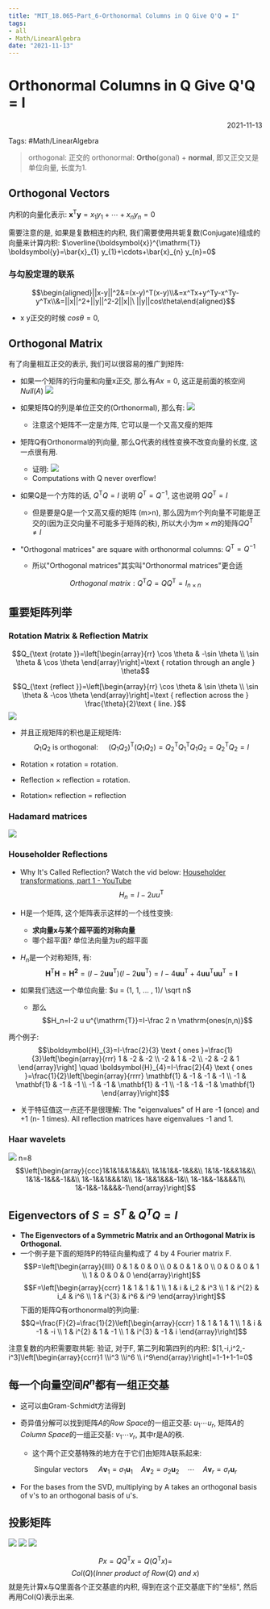 ```yaml
---
title: "MIT_18.065-Part_6-Orthonormal Columns in Q Give Q'Q = I"
tags:
- all
- Math/LinearAlgebra
date: "2021-11-13"
---
```

# Orthonormal Columns in Q Give Q'Q = I

<div align="right"> 2021-11-13</div>

Tags: #Math/LinearAlgebra 

> orthogonal: 正交的
> orthonormal: **Ortho**(gonal) + **normal**, 即又正交又是单位向量, 长度为1.

## Orthogonal Vectors
内积的向量化表示:  $\boldsymbol{x}^{\mathrm{T}} \boldsymbol{y}=x_{1} y_{1}+\cdots+x_{n} y_{n}=0$

需要注意的是, 如果是复数相连的内积, 我们需要使用共轭复数(Conjugate)组成的向量来计算内积: $\overline{\boldsymbol{x}}^{\mathrm{T}} \boldsymbol{y}=\bar{x}_{1} y_{1}+\cdots+\bar{x}_{n} y_{n}=0$

### 与勾股定理的联系
$$\begin{aligned}||x-y||^2&=(x-y)^T(x-y)\\&=x^Tx+y^Ty-x^Ty-y^Tx\\&=||x||^2+||y||^2-2||x||\ ||y||cos\theta\end{aligned}$$

- x y正交的时候 $cos\theta=0$, 

## Orthogonal Matrix
有了向量相互正交的表示, 我们可以很容易的推广到矩阵:

- 如果一个矩阵的行向量和向量x正交, 那么有$Ax=0$, 这正是前面的核空间$Null(A)$
	![](notes/2021/2021.11/assets/img_2022-10-15-21.png)
	
- 如果矩阵Q的列是单位正交的(Orthonormal), 那么有:
	![](notes/2021/2021.11/assets/img_2022-10-15-22.png)
	- 注意这个矩阵不一定是方阵, 它可以是一个又高又瘦的矩阵

- 矩阵Q有Orthonormal的列向量, 那么Q代表的线性变换不改变向量的长度, 这一点很有用. 
	- 证明: ![](notes/2021/2021.11/assets/img_2022-10-15-23.png)
	- Computations with Q never overflow!

- 如果Q是一个方阵的话, $Q^{\mathrm{T}} Q=I$ 说明 $Q^{\mathrm{T}}=Q^{-1}$, 这也说明 $QQ^{\mathrm{T}}=I$
	- 但是要是Q是一个又高又瘦的矩阵 (m>n), 那么因为m个列向量不可能是正交的(因为正交向量不可能多于矩阵的秩), 所以大小为$m\times m$的矩阵$QQ^{\mathrm{T}}\neq I$

- "Orthogonal matrices" are square with orthonormal columns: $Q^{\mathrm{T}}=Q^{-1}$
	- 所以"Orthogonal matrices"其实叫"Orthonormal matrices"更合适

$$Orthogonal\ matrix: Q^{\mathrm{T}} Q=QQ^{\mathrm{T}}=I_{n\times n}$$

## 重要矩阵列举

### Rotation Matrix & Reflection Matrix
$$Q_{\text {rotate }}=\left[\begin{array}{rr}
\cos \theta & -\sin \theta \\
\sin \theta & \cos \theta
\end{array}\right]=\text { rotation through an angle } \theta$$

$$Q_{\text {reflect }}=\left[\begin{array}{rr}
\cos \theta & \sin \theta \\
\sin \theta & -\cos \theta
\end{array}\right]=\text { reflection across the } \frac{\theta}{2}\text { line. }$$
![](notes/2021/2021.11/assets/img_2022-10-15-24.png)

- 并且正规矩阵的积也是正规矩阵:
	$$Q_{1} Q_{2} \text { is orthogonal: } \quad\left(Q_{1} Q_{2}\right)^{\mathrm{T}}\left(Q_{1} Q_{2}\right)=Q_{2}^{\mathrm{T}} Q_{1}^{\mathrm{T}} Q_{1} Q_{2}=Q_{2}^{\mathrm{T}} Q_{2}=I$$
	
- Rotation $\times$ rotation = rotation. 
- Reflection $\times$ reflection = rotation. 
- Rotation$\times$ reflection = reflection
	
### Hadamard matrices
![](notes/2021/2021.11/assets/img_2022-10-15-25.png)


### Householder Reflections
- Why It's Called Reflection? Watch the vid below:
[Householder transformations, part 1 - YouTube](https://www.youtube.com/watch?v=6TIVIw4B5VA)
$$H_{n}=I-2 u u^{\mathrm{T}}$$
- H是一个矩阵, 这个矩阵表示这样的一个线性变换: 
	- **求向量x与某个超平面的对称向量**
	- 哪个超平面? 单位法向量为$u$的超平面

- $H_n$是一个对称矩阵, 有:
	$$\boldsymbol{H}^{\mathrm{T}} \boldsymbol{H}=
\boldsymbol{H}^{\mathbf{2}}=
\left(I-2 \boldsymbol{u} \boldsymbol{u}^{\mathrm{T}}\right)
\left(I-2 \boldsymbol{u} \boldsymbol{u}^{\mathrm{T}}\right)=
I-4 \boldsymbol{u} \boldsymbol{u}^{\mathrm{T}}+
4\boldsymbol{u}\boldsymbol{u}^{\mathrm{T}}\boldsymbol{u}\boldsymbol{u}^{\mathrm{T}}=\boldsymbol{I}$$

- 如果我们选这一个单位向量: $u = (1, 1, ... , 1)/ \sqrt n$
	- 那么
		$$H_n=I-2 u u^{\mathrm{T}}=I-\frac 2 n \mathrm{ones(n,n)}$$

两个例子:
$$\boldsymbol{H}_{3}=I-\frac{2}{3} \text { ones }=\frac{1}{3}\left[\begin{array}{rrr}
1 & -2 & -2 \\
-2 & 1 & -2 \\
-2 & -2 & 1
\end{array}\right] \quad \boldsymbol{H}_{4}=I-\frac{2}{4} \text { ones }=\frac{1}{2}\left[\begin{array}{rrrr}
\mathbf{1} & -1 & -1 & -1 \\
-1 & \mathbf{1} & -1 & -1 \\
-1 & -1 & \mathbf{1} & -1 \\
-1 & -1 & -1 & \mathbf{1}
\end{array}\right]$$

- 关于特征值这一点还不是很理解:
The "eigenvalues" of H are -1 (once) and +1 (n- 1 times). All reflection matrices have eigenvalues -1 and 1.


### Haar wavelets
![](notes/2021/2021.11/assets/img_2022-10-15-26.png)
n=8
$$\left[\begin{array}{ccc}1&1&1&&1&&&\\ 1&1&1&&-1&&&\\ 1&1&-1&&&1&&\\ 1&1&-1&&&-1&&\\ 1&-1&&1&&&1&\\ 1&-1&&1&&&-1&\\ 1&-1&&-1&&&&1\\ 1&-1&&-1&&&&-1\end{array}\right]$$

## Eigenvectors of $S=S^T$ & $Q^TQ=I$
- **The Eigenvectors of a Symmetric Matrix and an Orthogonal Matrix is Orthogonal.**
- 一个例子是下面的矩阵P的特征向量构成了 4 by 4 Fourier matrix F.
$$P=\left[\begin{array}{llll}
0 & 1 & 0 & 0 \\
0 & 0 & 1 & 0 \\
0 & 0 & 0 & 1 \\
1 & 0 & 0 & 0
\end{array}\right]$$
$$F=\left[\begin{array}{ccrr}
1 & 1 & 1 & 1 \\
1 & i & i_2 & i^3 \\
1 & i^{2} & i_4 & i^6 \\
1 & i^{3} & i^6 & i^9
\end{array}\right]$$
下面的矩阵Q有orthonormal的列向量:
$$Q=\frac{F}{2}=\frac{1}{2}\left[\begin{array}{ccrr}
1 & 1 & 1 & 1 \\
1 & i & -1 & -i \\
1 & i^{2} & 1 & -1 \\
1 & i^{3} & -1 & i
\end{array}\right]$$

注意复数的内积需要取共轭:
验证, 对于F, 第二列和第四列的内积:
$[1,-i,i^2,-i^3]\left[\begin{array}{ccrr}1 \\i^3 \\i^6 \\ i^9\end{array}\right]=1-1+1-1=0$


## 每一个向量空间$R^n$都有一组正交基
- 这可以由Gram-Schmidt方法得到

- 奇异值分解可以找到矩阵$A$的$Row\ Space$的一组正交基: $u_1\cdots u_r$, 矩阵$A$的$Column\ Space$的一组正交基: $v_1\cdots v_r$, 其中r是A的秩. 
	- 这个两个正交基特殊的地方在于它们由矩阵A联系起来:
	
$$\text { Singular vectors } \quad A \boldsymbol{v}_{1}=\sigma_{1} \boldsymbol{u}_{1} \quad A \boldsymbol{v}_{2}=\sigma_{2} \boldsymbol{u}_{2} \quad \cdots \quad A \boldsymbol{v}_{r}=\sigma_{r} \boldsymbol{u}_{r}$$

- For the bases from the SVD, multiplying by A takes an orthogonal basis of v's to an orthogonal basis of u's.


## 投影矩阵
![](notes/2021/2021.11/assets/img_2022-10-15-27.png)
![](notes/2021/2021.11/assets/img_2022-10-15-28.png)
![](notes/2021/2021.11/assets/img_2022-10-15-29.png)

$$Px=QQ^{\mathrm{T}}x=Q(Q^{\mathrm{T}}x)=$$
$$Col(Q)(Inner\ product\ of\ Row(Q)\ and\ x)$$
就是先计算x与Q里面各个正交基底的内积, 得到在这个正交基底下的"坐标", 然后再用Col(Q)表示出来.


